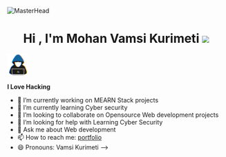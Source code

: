 ![MasterHead](https://www.charpeni.com/static/images/arrow-functions-in-class-properties-might-not-be-as-great-as-we-think/banner.gif)
<h1 align="center"><b>Hi , I'm Mohan Vamsi Kurimeti </b><img src="https://media.giphy.com/media/hvRJCLFzcasrR4ia7z/giphy.gif" width="35"></h1>
 <picture><img src = "https://github.com/0xAbdulKhalid/0xAbdulKhalid/raw/main/assets/mdImages/about_me.gif" width = 50px></picture>

**I Love Hacking**

- 🔭 I’m currently working on MEARN Stack projects
- 🌱 I’m currently learning Cyber security
- 👯 I’m looking to collaborate on Opensource Web development projects
- 🤔 I’m looking for help with Learning Cyber Security
- 💬 Ask me about Web development
- 📫 How to reach me: [portfolio](https://vamsikurimeti-portfolio.vercel.app/)
- 😄 Pronouns: Vamsi Kurimeti
-->
